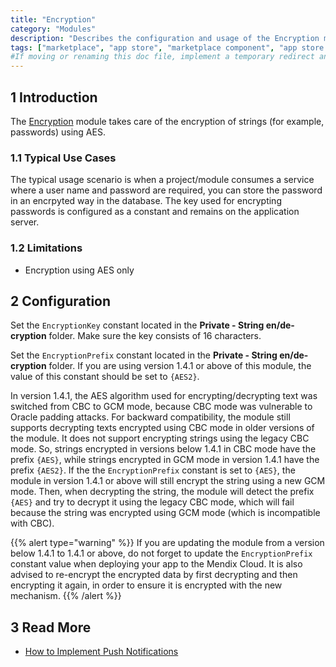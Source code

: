 ```yaml
---
title: "Encryption"
category: "Modules"
description: "Describes the configuration and usage of the Encryption module, which is available in the Mendix Marketplace."
tags: ["marketplace", "app store", "marketplace component", "app store component", "encryption", "aes", "platform support"]
#If moving or renaming this doc file, implement a temporary redirect and let the respective team know they should update the URL in the product. See Mapping to Products for more details.
---
```


## 1 Introduction

The [Encryption](https://appstore.home.mendix.com/link/app/1011/) module takes care of the encryption of strings (for example, passwords) using AES.

### 1.1 Typical Use Cases

The typical usage scenario is when a project/module consumes a service where a user name and password are required, you can store the password in an encrpyted way in the database. The key used for encrypting passwords is configured as a constant and remains on the application server.

### 1.2 Limitations

* Encryption using AES only

## 2 Configuration

Set the `EncryptionKey` constant located in the **Private - String en/de-cryption** folder. Make sure the key consists of 16 characters.

Set the `EncryptionPrefix` constant located in the **Private - String en/de-cryption** folder. If you are using version 1.4.1 or above of this module, the value of this constant should be set to `{AES2}`.

In version 1.4.1, the AES algorithm used for encrypting/decrypting text was switched from CBC to GCM mode, because CBC mode was vulnerable to Oracle padding attacks. For backward compatibility, the module still supports decrypting texts encrypted using CBC mode in older versions of the module. It does not support encrypting strings using the legacy CBC mode. So, strings encrypted in versions below 1.4.1 in CBC mode have the prefix `{AES}`, while strings encrypted in GCM mode in version 1.4.1 have the prefix `{AES2}`. If the the `EncryptionPrefix` constant is set to `{AES}`, the module in version 1.4.1 or above will still encrypt the string using a new GCM mode. Then, when decrypting the string, the module will detect the prefix `{AES}` and try to decrypt it using the legacy CBC mode, which will fail because the string was encrypted using GCM mode (which is incompatible with CBC). 

{{% alert type="warning" %}}
If you are updating the module from a version below 1.4.1 to 1.4.1 or above, do not forget to update the `EncryptionPrefix` constant value when deploying your app to the Mendix Cloud. It is also advised to re-encrypt the encrypted data by first decrypting and then encrypting it again, in order to ensure it is encrypted with the new mechanism.
{{% /alert %}}

## 3 Read More

* [How to Implement Push Notifications](/howto/mobile/implementation-guide)
